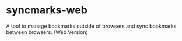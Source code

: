 # syncmarks-web
A tool to manage bookmarks outside of browsers and sync bookmarks between browsers. (Web Version)
